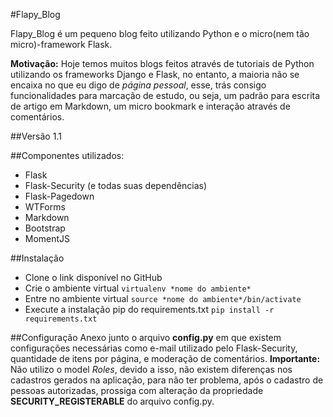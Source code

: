 #Flapy_Blog

Flapy_Blog é um pequeno blog feito utilizando Python e o micro(nem tão micro)-framework Flask.

**Motivação:** Hoje temos muitos blogs feitos através de tutoriais de Python utilizando os frameworks Django e Flask, no entanto, a maioria não se encaixa no que eu digo de *página pessoal*, esse, trás consigo funcionalidades para marcação de estudo, ou seja, um padrão para escrita de artigo em Markdown, um micro bookmark e interação através de comentários.


##Versão
1.1


##Componentes utilizados:
- Flask
- Flask-Security (e todas suas dependências)
- Flask-Pagedown
- WTForms
- Markdown
- Bootstrap
- MomentJS


##Instalação
- Clone o link disponível no GitHub
- Crie o ambiente virtual
`virtualenv *nome do ambiente* `
- Entre no ambiente virtual
`source *nome do ambiente*/bin/activate `
- Execute a instalação pip do requirements.txt
`pip install -r requirements.txt `


##Configuração
Anexo junto o arquivo **config.py** em que existem configurações necessárias como e-mail utilizado pelo Flask-Security, quantidade de itens por página, e moderação de comentários. 
**Importante:** Não utilizo o model *Roles*, devido a isso, não existem diferenças nos cadastros gerados na aplicação, para não ter problema, após o cadastro de pessoas autorizadas, prossiga com alteração da propriedade **SECURITY_REGISTERABLE** do arquivo config.py.